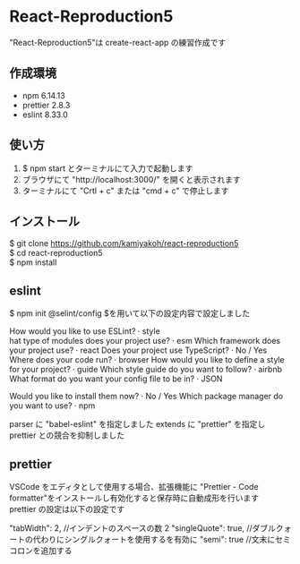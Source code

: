 # React-Reproduction5

"React-Reproduction5"は create-react-app の練習作成です

## 作成環境

- npm 6.14.13
- prettier 2.8.3
- eslint 8.33.0

## 使い方

1. $ npm start とターミナルにて入力で起動します
2. ブラウザにて "http://localhost:3000/" を開くと表示されます
3. ターミナルにて "Crtl + c" または "cmd + c" で停止します

## インストール

$ git clone https://github.com/kamiyakoh/react-reproduction5  
$ cd react-reproduction5  
$ npm install

## eslint

$ npm init @selint/config $を用いて以下の設定内容で設定しました

How would you like to use ESLint? · style  
hat type of modules does your project use? · esm
Which framework does your project use? · react
Does your project use TypeScript? · No / Yes
Where does your code run? · browser
How would you like to define a style for your project? · guide
Which style guide do you want to follow? · airbnb  
What format do you want your config file to be in? · JSON

Would you like to install them now? · No / Yes
Which package manager do you want to use? · npm

parser に "babel-eslint" を指定しました
extends に "prettier" を指定し prettier との競合を抑制しました

## prettier

VSCode をエディタとして使用する場合、拡張機能に "Prettier - Code formatter"をインストールし有効化すると保存時に自動成形を行います  
prettier の設定は以下の設定です

"tabWidth": 2, //インデントのスペースの数 2
"singleQuote": true, //ダブルクォートの代わりにシングルクォートを使用するを有効に
"semi": true //文末にセミコロンを追加する
